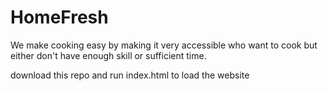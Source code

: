 # HomeFresh
We make cooking easy by making it very accessible who want to cook but either don't have enough skill or sufficient time.



download this repo and run index.html to load the website
